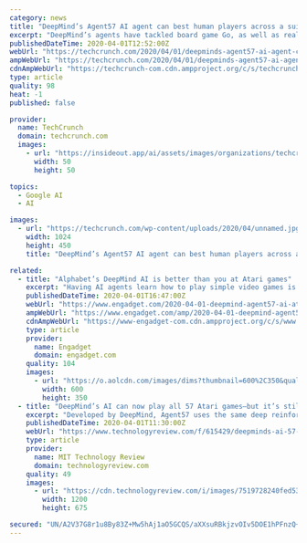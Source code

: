 ```yaml
---
category: news
title: "DeepMind’s Agent57 AI agent can best human players across a suite of 57 Atari games"
excerpt: "DeepMind’s agents have tackled board game Go, as well as real-time strategy video game StarCraft. But the Alphabet company’s most recent feat is Agent57, a learning agent that can beat the average human on each of 57 Atari games with a wide range of difficulty, characteristics and gameplay styles. Being better than humans at 57 Atari games ..."
publishedDateTime: 2020-04-01T12:52:00Z
webUrl: "https://techcrunch.com/2020/04/01/deepminds-agent57-ai-agent-can-best-human-players-across-a-suite-of-57-atari-games/"
ampWebUrl: "https://techcrunch.com/2020/04/01/deepminds-agent57-ai-agent-can-best-human-players-across-a-suite-of-57-atari-games/amp/"
cdnAmpWebUrl: "https://techcrunch-com.cdn.ampproject.org/c/s/techcrunch.com/2020/04/01/deepminds-agent57-ai-agent-can-best-human-players-across-a-suite-of-57-atari-games/amp/"
type: article
quality: 98
heat: -1
published: false

provider:
  name: TechCrunch
  domain: techcrunch.com
  images:
    - url: "https://insideout.app/ai/assets/images/organizations/techcrunch.com-50x50.jpg"
      width: 50
      height: 50

topics:
  - Google AI
  - AI

images:
  - url: "https://techcrunch.com/wp-content/uploads/2020/04/unnamed.jpg?w=1024"
    width: 1024
    height: 450
    title: "DeepMind’s Agent57 AI agent can best human players across a suite of 57 Atari games"

related:
  - title: "Alphabet’s DeepMind AI is better than you at Atari games"
    excerpt: "Having AI agents learn how to play simple video games is an ideal way to test their effectiveness, thanks to the ability to measure success via a score. Alphabet's DeepMind designated 57 particular Atari games to serve as a litmus test for its AI, and established a benchmark for the skills of an average human player. The company's latest system ..."
    publishedDateTime: 2020-04-01T16:47:00Z
    webUrl: "https://www.engadget.com/2020-04-01-deepmind-agent57-ai-atari.html"
    ampWebUrl: "https://www.engadget.com/amp/2020-04-01-deepmind-agent57-ai-atari.html"
    cdnAmpWebUrl: "https://www-engadget-com.cdn.ampproject.org/c/s/www.engadget.com/amp/2020-04-01-deepmind-agent57-ai-atari.html"
    type: article
    provider:
      name: Engadget
      domain: engadget.com
    quality: 104
    images:
      - url: "https://o.aolcdn.com/images/dims?thumbnail=600%2C350&quality=80&image_uri=https%3A%2F%2Fo.aolcdn.com%2Fimages%2Fdims%3Fcrop%3D5600%252C3035%252C0%252C701%26quality%3D85%26format%3Djpg%26resize%3D1600%252C867%26image_uri%3Dhttps%253A%252F%252Fs.yimg.com%252Fos%252Fcreatr-images%252F2020-04%252F99e3f5c0-742f-11ea-b93f-3ab31fad626d%26client%3Da1acac3e1b3290917d92%26signature%3D50e87b16d59bff72a11f5cd3c3bba0eaaac088ba&client=amp-blogside-v2&signature=11dace15f5dff7bbf1c1c07bb67f847e04c238e5"
        width: 600
        height: 350
  - title: "DeepMind’s AI can now play all 57 Atari games—but it’s still not versatile enough"
    excerpt: "Developed by DeepMind, Agent57 uses the same deep reinforcement learning algorithm to achieve superhuman levels of play even in games that previous AIs have struggled with. Being able to learn 57 different tasks makes Agent57 more versatile than previous game-playing AIs. What’s in a game? Games are a great way to test AIs. They provide a ..."
    publishedDateTime: 2020-04-01T11:30:00Z
    webUrl: "https://www.technologyreview.com/f/615429/deepminds-ai-57-atari-games-but-its-still-not-versatile-enough/"
    type: article
    provider:
      name: MIT Technology Review
      domain: technologyreview.com
    quality: 49
    images:
      - url: "https://cdn.technologyreview.com/i/images/7519728240fed5371d53k.jpg?sw=1200&cx=0&cy=119&cw=2048&ch=1152"
        width: 1200
        height: 675

secured: "UN/A2V37G8r1u8By83Z+Mw5hAj1aO5GCQS/aXXsuRBkjzvOIv5DOE1hPFnzQ+I4/+Fd1WbI01eqpNXq5+JMGnW6iKL6+U0+1mJWx0+S9QbEK79u23dzou8on79i1+KCOvXIObvLgObM36n1/dgoKNc2XxoPfTuzA0/OkYNZ5k5BU+LpK15VOfdwi0YwyehmCsuo8v+wYnoOjTSo3K/rRGJhWWX3hL9u/m5hN4W1d0cv10bUBhkel/A/f1UwknYdVso2SqY4EijwVWOhiQ8v3aC+3OeFnrNVZylpEE0rBCW1qrnrg7XUnnSBy4Drlj+fv;5H4bPOvm4OUXg+cW847jIg=="
---
```


